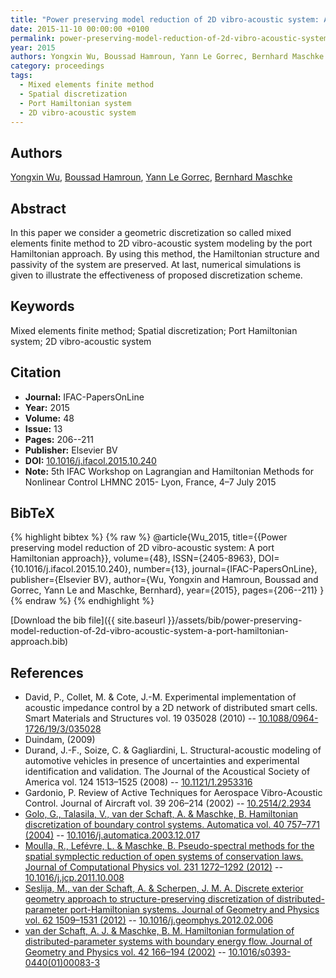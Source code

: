```yaml
---
title: "Power preserving model reduction of 2D vibro-acoustic system: A port Hamiltonian approach"
date: 2015-11-10 00:00:00 +0100
permalink: power-preserving-model-reduction-of-2d-vibro-acoustic-system-a-port-hamiltonian-approach
year: 2015
authors: Yongxin Wu, Boussad Hamroun, Yann Le Gorrec, Bernhard Maschke
category: proceedings
tags:
  - Mixed elements finite method
  - Spatial discretization
  - Port Hamiltonian system
  - 2D vibro-acoustic system
---
```

 
## Authors
[Yongxin Wu](authors/yongxin-wu), [Boussad Hamroun](authors/boussad-hamroun), [Yann Le Gorrec](authors/yann-le-gorrec), [Bernhard Maschke](authors/bernhard-maschke)
 
## Abstract
In this paper we consider a geometric discretization so called mixed elements finite method to 2D vibro-acoustic system modeling by the port Hamiltonian approach. By using this method, the Hamiltonian structure and passivity of the system are preserved. At last, numerical simulations is given to illustrate the effectiveness of proposed discretization scheme.
 
## Keywords
Mixed elements finite method; Spatial discretization; Port Hamiltonian system; 2D vibro-acoustic system
 
## Citation
- **Journal:** IFAC-PapersOnLine
- **Year:** 2015
- **Volume:** 48
- **Issue:** 13
- **Pages:** 206--211
- **Publisher:** Elsevier BV
- **DOI:** [10.1016/j.ifacol.2015.10.240](https://doi.org/10.1016/j.ifacol.2015.10.240)
- **Note:** 5th IFAC Workshop on Lagrangian and Hamiltonian Methods for Nonlinear Control LHMNC 2015- Lyon, France, 4–7 July 2015
 
## BibTeX
{% highlight bibtex %}
{% raw %}
@article{Wu_2015,
  title={{Power preserving model reduction of 2D vibro-acoustic system: A port Hamiltonian approach}},
  volume={48},
  ISSN={2405-8963},
  DOI={10.1016/j.ifacol.2015.10.240},
  number={13},
  journal={IFAC-PapersOnLine},
  publisher={Elsevier BV},
  author={Wu, Yongxin and Hamroun, Boussad and Gorrec, Yann Le and Maschke, Bernhard},
  year={2015},
  pages={206--211}
}
{% endraw %}
{% endhighlight %}
 
[Download the bib file]({{ site.baseurl }}/assets/bib/power-preserving-model-reduction-of-2d-vibro-acoustic-system-a-port-hamiltonian-approach.bib)
 
## References
- David, P., Collet, M. & Cote, J.-M. Experimental implementation of acoustic impedance control by a 2D network of distributed smart cells. Smart Materials and Structures vol. 19 035028 (2010) -- [10.1088/0964-1726/19/3/035028](https://doi.org/10.1088/0964-1726/19/3/035028)
- Duindam, (2009)
- Durand, J.-F., Soize, C. & Gagliardini, L. Structural-acoustic modeling of automotive vehicles in presence of uncertainties and experimental identification and validation. The Journal of the Acoustical Society of America vol. 124 1513–1525 (2008) -- [10.1121/1.2953316](https://doi.org/10.1121/1.2953316)
- Gardonio, P. Review of Active Techniques for Aerospace Vibro-Acoustic Control. Journal of Aircraft vol. 39 206–214 (2002) -- [10.2514/2.2934](https://doi.org/10.2514/2.2934)
- [Golo, G., Talasila, V., van der Schaft, A. & Maschke, B. Hamiltonian discretization of boundary control systems. Automatica vol. 40 757–771 (2004)](hamiltonian-discretization-of-boundary-control-systems) -- [10.1016/j.automatica.2003.12.017](https://doi.org/10.1016/j.automatica.2003.12.017)
- [Moulla, R., Lefévre, L. & Maschke, B. Pseudo-spectral methods for the spatial symplectic reduction of open systems of conservation laws. Journal of Computational Physics vol. 231 1272–1292 (2012)](pseudo-spectral-methods-for-the-spatial-symplectic-reduction-of-open-systems-of-conservation-laws) -- [10.1016/j.jcp.2011.10.008](https://doi.org/10.1016/j.jcp.2011.10.008)
- [Seslija, M., van der Schaft, A. & Scherpen, J. M. A. Discrete exterior geometry approach to structure-preserving discretization of distributed-parameter port-Hamiltonian systems. Journal of Geometry and Physics vol. 62 1509–1531 (2012)](discrete-exterior-geometry-approach-to-structure-preserving-discretization-of-distributed-parameter-port-hamiltonian-systems) -- [10.1016/j.geomphys.2012.02.006](https://doi.org/10.1016/j.geomphys.2012.02.006)
- [van der Schaft, A. J. & Maschke, B. M. Hamiltonian formulation of distributed-parameter systems with boundary energy flow. Journal of Geometry and Physics vol. 42 166–194 (2002)](hamiltonian-formulation-of-distributed-parameter-systems-with-boundary-energy-flow) -- [10.1016/s0393-0440(01)00083-3](https://doi.org/10.1016/s0393-0440(01)00083-3)

